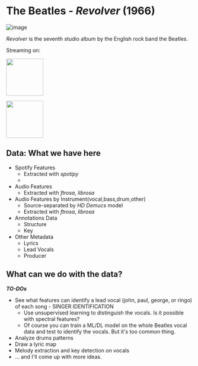 # The Beatles - *Revolver* (1966)
![image](https://user-images.githubusercontent.com/52461409/223927735-bff9ebe0-c3bd-4009-91f5-a67a85c2e058.png)

*Revolver* is the seventh studio album by the English rock band the Beatles.

Streaming on:

[<img src="https://user-images.githubusercontent.com/52461409/223929644-e0013f84-8415-4223-a112-9533ccd1f64f.png" width="100">](https://open.spotify.com/album/3PRoXYsngSwjEQWR5PsHWR?si=z78W-dP1TICA_Ht0zolLAg)

[<img src="https://user-images.githubusercontent.com/52461409/223930420-e573c86c-ea70-4e13-a736-674d6fbd59c7.png" width="100">](https://music.apple.com/us/album/revolver/1441164670)

## Data: What we have here
- Spotify Features
  - Extracted with *spotipy*
  - 
- Audio Features
  - Extracted with *ftrosa*, *librosa*
- Audio Features by Instrument(vocal,bass,drum,other)
  - Source-separated by *HD Demucs* model
  - Extracted with *ftrosa*, *librosa*
- Annotations Data
  - Structure
  - Key
- Other Metadata
  - Lyrics
  - Lead Vocals
  - Producer



## What can we do with the data?

***TO-DOs***
- See what features can identify a lead vocal (john, paul, george, or ringo) of each song - SINGER IDENTIFICATION
  - Use unsupervised learning to distinguish the vocals. Is it possible with spectral features?
  - Of course you can train a ML/DL model on the whole Beatles vocal data and test to identify the vocals. But it's too common thing.
- Analyze drums patterns
- Draw a lyric map
- Melody extraction and key detection on vocals
- ... and I'll come up with more ideas.
